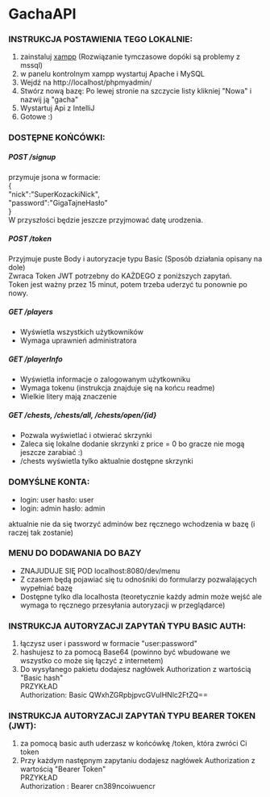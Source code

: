 # GachaAPI

### INSTRUKCJA POSTAWIENIA TEGO LOKALNIE:

1. zainstaluj [xampp](https://www.apachefriends.org/) (Rozwiązanie tymczasowe dopóki są problemy z mssql)
2. w panelu kontrolnym xampp wystartuj Apache i MySQL 
3. Wejdź na http://localhost/phpmyadmin/
4. Stwórz nową bazę: Po lewej stronie na szczycie listy klikniej "Nowa" i nazwij ją "gacha"
5. Wystartuj Api z IntelliJ 
6. Gotowe :)

### DOSTĘPNE KOŃCÓWKI:

##### POST /signup

przymuje jsona w formacie:  
{  
  "nick":"SuperKozackiNick",  
  "password":"GigaTajneHasło"  
}  
W przyszłości będzie jeszcze przyjmować datę urodzenia.

##### POST /token

Przyjmuje puste Body i autoryzacje typu Basic (Sposób działania opisany na dole)  
Zwraca Token JWT potrzebny do KAŻDEGO z poniższych zapytań.  
Token jest ważny przez 15 minut, potem trzeba uderzyć tu ponownie po nowy.

##### GET /players

- Wyświetla wszystkich użytkowników
- Wymaga uprawnień administratora

##### GET /playerInfo

- Wyświetla informacje o zalogowanym użytkowniku  
- Wymaga tokenu (instrukcja znajduje się na końcu readme)
- Wielkie litery mają znaczenie

##### GET /chests, /chests/all, /chests/open/{id}

- Pozwala wyświetlać i otwierać skrzynki
- Zaleca się lokalne dodanie skrzynki z price = 0 bo gracze nie mogą jeszcze zarabiać :)
- /chests wyświetla tylko aktualnie dostępne skrzynki

### DOMYŚLNE KONTA:

- login: user hasło: user  
- login: admin hasło: admin  
  
aktualnie nie da się tworzyć adminów bez ręcznego wchodzenia w bazę (i raczej tak zostanie)

### MENU DO DODAWANIA DO BAZY

- ZNAJUDUJE SIĘ POD localhost:8080/dev/menu  
- Z czasem będą pojawiać się tu odnośniki do formularzy pozwalających wypełniać bazę  
- Dostępne tylko dla localhosta (teoretycznie każdy admin może wejść ale wymaga to ręcznego przesyłania autoryzacji w przeglądarce)

### INSTRUKCJA AUTORYZACJI ZAPYTAŃ TYPU BASIC AUTH:

1. łączysz user i password w formacie "user:password"  
2. hashujesz to za pomocą Base64 (powinno być wbudowane we wszystko co może się łączyć z internetem)  
3. Do wysyłanego pakietu dodajesz nagłówek Authorization z wartością "Basic hash"    
PRZYKŁAD  
Authorization: Basic QWxhZGRpbjpvcGVuIHNlc2FtZQ==

### INSTRUKCJA AUTORYZACJI ZAPYTAŃ TYPU BEARER TOKEN (JWT):

1. za pomocą basic auth uderzasz w końcówkę /token, która zwróci Ci token  
2. Przy każdym następnym zapytaniu dodajesz nagłówek Authorization z wartością "Bearer Token"  
PRZYKŁAD  
Authorization : Bearer cn389ncoiwuencr


